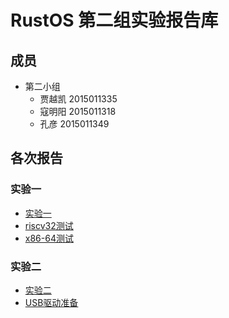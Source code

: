 # RustOS 第二组实验报告库

## 成员 ##

- 第二小组
	- 贾越凯 2015011335
	- 寇明阳 2015011318
	- 孔彦 2015011349

## 各次报告

### 实验一

* [实验一](lab1/lab1.md)
* [riscv32测试](lab1/riscv32测试报告.md)
* [x86-64测试](lab1/x86_64测试报告.md)

### 实验二

* [实验二](lab2/lab2.md)
* [USB驱动准备](lab2-usb/USB驱动准备.md)
